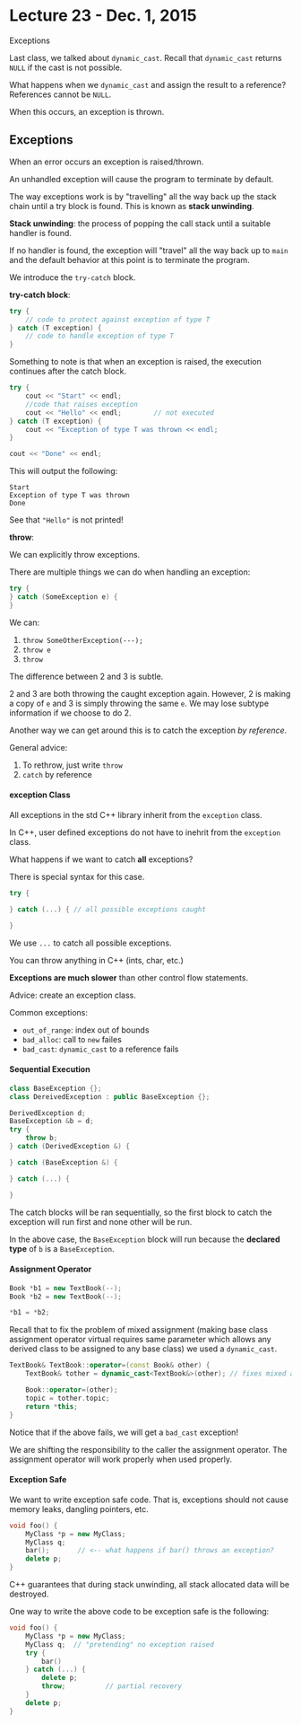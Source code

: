 # Lecture 23 - Dec. 1, 2015

Exceptions

Last class, we talked about `dynamic_cast`. Recall that `dynamic_cast` returns `NULL` if the cast is not possible.

What happens when we `dynamic_cast` and assign the result to a reference? References cannot be `NULL`.

When this occurs, an exception is thrown.

## Exceptions

When an error occurs an exception is raised/thrown.

An unhandled exception will cause the program to terminate by default.

The way exceptions work is by "travelling" all the way back up the stack chain until a try block is found. This is known as **stack unwinding**.

**Stack unwinding**: the process of popping the call stack until a suitable handler is found.

If no handler is found, the exception will "travel" all the way back up to `main` and the default behavior at this point is to terminate the program.

We introduce the `try-catch` block.

**try-catch block**:

```cpp
try {
    // code to protect against exception of type T
} catch (T exception) {
    // code to handle exception of type T
}
```

Something to note is that when an exception is raised, the execution continues after the catch block.

```cpp
try {
    cout << "Start" << endl;
    //code that raises exception
    cout << "Hello" << endl;        // not executed
} catch (T exception) {
    cout << "Exception of type T was thrown << endl;
}

cout << "Done" << endl;
```

This will output the following:

```
Start
Exception of type T was thrown
Done
```

See that `"Hello"` is not printed!

**throw**:

We can explicitly throw exceptions.

There are multiple things we can do when handling an exception:

```cpp
try {
} catch (SomeException e) {
}
```

We can:

1. `throw SomeOtherException(---);`
2. `throw e`
3. `throw`

The difference between 2 and 3 is subtle.

2 and 3 are both throwing the caught exception again. However, 2 is making a copy of `e` and 3 is simply throwing the same `e`. We may lose subtype information if we choose to do 2.

Another way we can get around this is to catch the exception *by reference*.

General advice:

1. To rethrow, just write `throw`
2. `catch` by reference

#### exception Class

All exceptions in the std C++ library inherit from the `exception` class.

In C++, user defined exceptions do not have to inehrit from the `exception` class.

What happens if we want to catch **all** exceptions? 

There is special syntax for this case.

```cpp
try {

} catch (...) { // all possible exceptions caught

}
```

We use `...` to catch all possible exceptions.

You can throw anything in C++ (ints, char, etc.)

**Exceptions are much slower** than other control flow statements.

Advice: create an exception class.

Common exceptions:

* `out_of_range`: index out of bounds
* `bad_alloc`: call to `new` failes
* `bad_cast`: `dynamic_cast` to a reference fails

#### Sequential Execution

```cpp
class BaseException {};
class DereivedException : public BaseException {};

DerivedException d;
BaseException &b = d;
try {
    throw b;
} catch (DerivedException &) {

} catch (BaseException &) {

} catch (...) {

}
```

The catch blocks will be ran sequentially, so the first block to catch the exception will run first and none other will be run.

In the above case, the `BaseException` block will run because the **declared type** of `b` is a `BaseException`.

#### Assignment Operator 

```cpp
Book *b1 = new TextBook(--);
Book *b2 = new TextBook(--);

*b1 = *b2;
```

Recall that to fix the problem of mixed assignment (making base class assignment operator virtual requires same parameter which allows any derived class to be assigned to any base class) we used a `dynamic_cast`.

```cpp
TextBook& TextBook::operator=(const Book& other) {
    TextBook& tother = dynamic_cast<TextBook&>(other); // fixes mixed assignment

    Book::operator=(other);
    topic = tother.topic;
    return *this;
}
```

Notice that if the above fails, we will get a `bad_cast` exception!

We are shifting the responsibility to the caller the assignment operator. The assignment operator will work properly when used properly.

#### Exception Safe

We want to write exception safe code. That is, exceptions should not cause memory leaks, dangling pointers, etc.

```cpp
void foo() {
    MyClass *p = new MyClass;
    MyClass q;
    bar();       // <-- what happens if bar() throws an exception?
    delete p;
}
```

C++ guarantees that during stack unwinding, all stack allocated data will be destroyed.

One way to write the above code to be exception safe is the following:

```cpp
void foo() {
    MyClass *p = new MyClass;
    MyClass q;  // "pretending" no exception raised
    try {
        bar()
    } catch (...) {
        delete p;
        throw;          // partial recovery
    }
    delete p;
}
```

